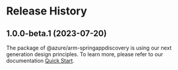 # Release History
    
## 1.0.0-beta.1 (2023-07-20)

The package of @azure/arm-springappdiscovery is using our next generation design principles. To learn more, please refer to our documentation [Quick Start](https://aka.ms/js-track2-quickstart).
